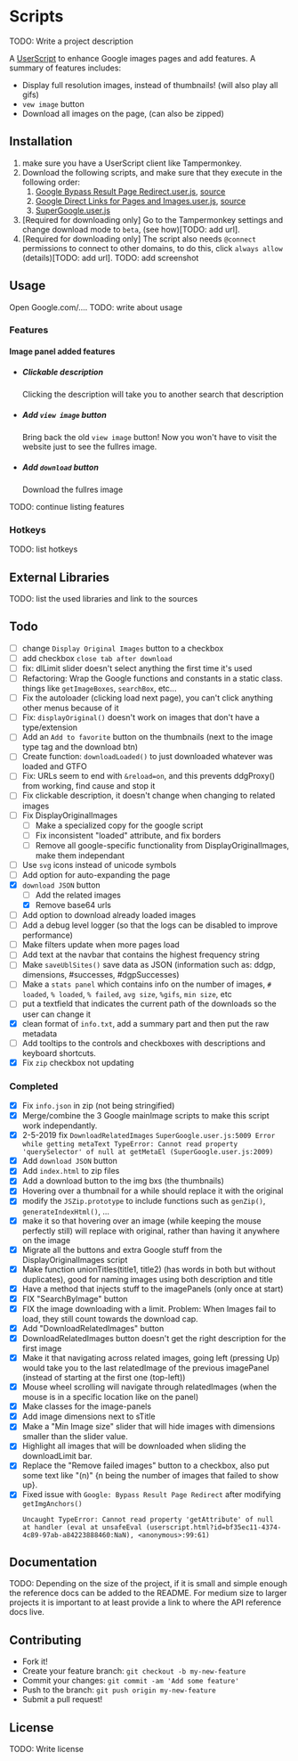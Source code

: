 # Scripts

TODO: Write a project description

A [UserScript](https://openuserjs.org/about/Userscript-Beginners-HOWTO#what-is-a-user-script-) to enhance Google images pages and add features.
A summary of features includes:

- Display full resolution images, instead of thumbnails! (will also play all gifs)
- `vew image` button
- Download all images on the page, (can also be zipped)

## Installation

1. make sure you have a UserScript client like Tampermonkey.
2. Download the following scripts, and make sure that they execute in the following order:
   1. [Google Bypass Result Page Redirect.user.js](Google%20Bypass%20Result%20Page%20Redirect.user.js), [source](https://greasyfork.org/scripts/14150-google-%E7%BB%95%E8%BF%87%E6%90%9C%E7%B4%A2%E7%BB%93%E6%9E%9C%E7%BD%91%E9%A1%B5%E9%93%BE%E6%8E%A5%E9%87%8D%E5%AE%9A%E5%90%91/code/Google%EF%BC%9A%E7%BB%95%E8%BF%87%E6%90%9C%E7%B4%A2%E7%BB%93%E6%9E%9C%E7%BD%91%E9%A1%B5%E9%93%BE%E6%8E%A5%E9%87%8D%E5%AE%9A%E5%90%91.user.js)
   2. [Google Direct Links for Pages and Images.user.js](Google%20Direct%20Links%20for%20Pages%20and%20Images.user.js), [source](https://greasyfork.org/scripts/19210-google-direct-links-for-pages-and-images/code/Google:%20Direct%20Links%20for%20Pages%20and%20Images.user.js)
   3. [SuperGoogle.user.js](SuperGoogle.user.js)
3. [Required for downloading only] Go to the Tampermonkey settings and change download mode to `beta`, (see how)[TODO: add url].
4. [Required for downloading only] The script also needs `@connect` permissions to connect to other domains, to do this, click `always allow` (details)[TODO: add url]. TODO: add screenshot

## Usage

Open Google.com/....
TODO: write about usage

### Features

#### Image panel added features

- ##### Clickable description

    Clicking the description will take you to another search that description

- ##### Add `view image` button

    Bring back the old `view image` button! Now you won't have to visit the website just to see the fullres image.

- ##### Add `download` button

    Download the fullres image

TODO: continue listing features

### Hotkeys

TODO: list hotkeys

## External Libraries

TODO: list the used libraries and link to the sources

## Todo

- [ ] change `Display Original Images` button to a checkbox
- [ ] add checkbox `close tab after download`
- [ ] fix: dlLimit slider doesn't select anything the first time it's used
- [ ] Refactoring: Wrap the Google functions and constants in a static class. things like `getImageBoxes`, `searchBox`, etc...
- [ ] Fix the autoloader (clicking load next page), you can't click anything other menus because of it
- [ ] Fix: `displayOriginal()` doesn't work on images that don't have a type/extension
- [ ] Add an `Add to favorite` button on the thumbnails (next to the image type tag and the download btn)
- [ ] Create function: `downloadLoaded()` to just downloaded whatever was loaded and GTFO
- [ ] Fix: URLs seem to end with `&reload=on`, and this prevents ddgProxy() from working, find cause and stop it
- [ ] Fix clickable description, it doesn't change when changing to related images
- [ ] Fix DisplayOriginalImages
  - [ ] Make a specialized copy for the google script
  - [ ] Fix inconsistent "loaded" attribute, and fix borders
  - [ ] Remove all google-specific functionality from DisplayOriginalImages, make them independant
- [ ] Use `svg` icons instead of unicode symbols
- [ ] Add option for auto-expanding the page
- [x] `download JSON` button
  - [ ] Add the related images
  - [x] Remove base64 urls
- [ ] Add option to download already loaded images
- [ ] Add a debug level logger (so that the logs can be disabled to improve performance)
- [ ] Make filters update when more pages load
- [ ] Add text at the navbar that contains the highest frequency string
- [ ] Make `saveUblSites()` save data as JSON (information such as: ddgp, dimensions, #successes, #dgpSuccesses)
- [ ] Make a `stats panel` which contains info on the number of images, `# loaded`, `% loaded`, `% failed`, `avg size`, `%gifs`, `min size`, etc
- [ ] put a textfield that indicates the current path of the downloads so the user can change it
- [x] clean format of `info.txt`, add a summary part and then put the raw metadata
- [ ] Add tooltips to the controls and checkboxes with descriptions and keyboard shortcuts.
- [x] Fix `zip` checkbox not updating

### Completed

- [x] Fix `info.json` in zip (not being stringified)
- [x] Merge/combine the 3 Google mainImage scripts to make this script work independantly.
- [x] 2-5-2019 fix `DownloadRelatedImages` ```SuperGoogle.user.js:5009 Error while getting metaText TypeError: Cannot read property 'querySelector' of null
            at getMetaEl (SuperGoogle.user.js:2009)```
- [x] Add `download JSON` button
- [x] Add `index.html` to zip files
- [x] Add a download button to the img bxs (the thumbnails)
- [x] Hovering over a thumbnail for a while should replace it with the original
- [x] modify the `JSZip.prototype` to include functions such as `genZip()`, `generateIndexHtml()`, ...
- [x] make it so that hovering over an image (while keeping the mouse perfectly still) will replace with original, rather than having it anywhere on the image
- [x] Migrate all the buttons and extra Google stuff from the DisplayOriginalImages script
- [x] Make function unionTitles(title1, title2) (has words in both but without duplicates), good for naming images using both description and title
- [x] Have a method that injects stuff to the imagePanels (only once at start)
- [x] FIX "SearchByImage" button
- [x] FIX the image downloading with a limit. Problem: When Images fail to load, they still count towards the download cap.
- [x] Add "DownloadRelatedImages" button
- [x] DownloadRelatedImages button doesn't get the right description for the first image
- [x] Make it that navigating across related images, going left (pressing Up) would take you to the last relatedImage of the previous imagePanel (instead of starting at the first one (top-left))
- [x] Mouse wheel scrolling will navigate through relatedImages (when the mouse is in a specific location like on the panel)
- [x] Make classes for the image-panels
- [x] Add image dimensions next to sTitle
- [x] Make a "Min Image size" slider that will hide images with dimensions smaller than the slider value.
- [x] Highlight all images that will be downloaded when sliding the downloadLimit bar.
- [x] Replace the "Remove failed images" button to a checkbox, also put some text like "(n)" {n being the number of images that failed to show up}.
- [x] Fixed issue with `Google: Bypass Result Page Redirect` after modifying `getImgAnchors()`
    ```
    Uncaught TypeError: Cannot read property 'getAttribute' of null
    at handler (eval at unsafeEval (userscript.html?id=bf35ec11-4374-4c89-97ab-a84223888460:NaN), <anonymous>:99:61)
    ```

## Documentation

TODO: Depending on the size of the project, if it is small and simple enough the reference docs can be added to the README.
For medium size to larger projects it is important to at least provide a link to where the API reference docs live.

## Contributing

- Fork it!
- Create your feature branch: `git checkout -b my-new-feature`
- Commit your changes: `git commit -am 'Add some feature'`
- Push to the branch: `git push origin my-new-feature`
- Submit a pull request!

## License

TODO: Write license
